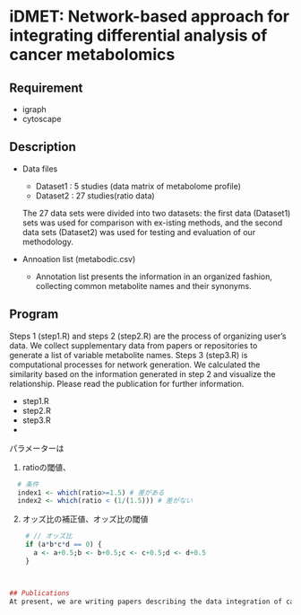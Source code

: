 # iDMET: Network-based approach for integrating differential analysis of cancer metabolomics

## Requirement
 
* igraph
* cytoscape


## Description
* Data files
  * Dataset1 : 5 studies (data matrix of metabolome profile)
  * Dataset2 : 27 studies(ratio data) 
  
  The 27 data sets were divided into two datasets: the first data (Dataset1) sets was used for comparison with ex-isting methods, and the second data sets (Dataset2) was used for testing and evaluation of our methodology.

* Annoation list (metabodic.csv)
  * Annotation list presents the information in an organized fashion, collecting common metabolite names and their synonyms.

## Program
Steps 1 (step1.R) and steps 2 (step2.R) are the process of organizing user’s data. We collect supplementary data from papers or repositories to generate a list of variable metabolite names. Steps 3 (step3.R) is computational processes for network generation. We calculated the similarity based on the information generated in step 2 and visualize the relationship.
Please read the publication for further information.

* step1.R
* step2.R
* step3.R
* 
パラメーターは
1. ratioの閾値、
``` r
  # 条件
  index1 <- which(ratio>=1.5) # 差がある
  index2 <- which(ratio < (1/(1.5))) # 差がない
```
2. オッズ比の補正値、オッズ比の閾値
``` r
    # // オッズ比
    if (a*b*c*d == 0) {
      a <- a+0.5;b <- b+0.5;c <- c+0.5;d <- d+0.5
    }



## Publications
At present, we are writing papers describing the data integration of cancer metabolomics.
